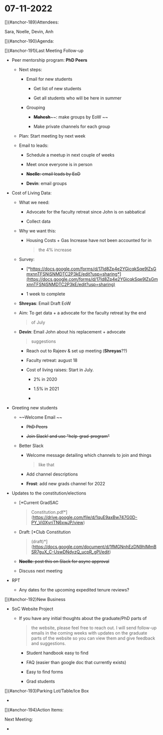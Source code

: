 # 07-11-2022

[]{#anchor-189}Attendees:

Sara, Noelle, Devin, Anh

[]{#anchor-190}Agenda:

[]{#anchor-191}Last Meeting Follow-up

-   Peer mentorship program: **PhD Peers**

    -   Next steps:

        -   Email for new students

            -   Get list of new students

            -   Get all students who will be here in summer

        -   Grouping

            -   **~~Mahesh~~**~~: make groups by EoW ~~

            -   Make private channels for each group

    -   Plan: Start meeting by next week

    -   Email to leads:

        -   Schedule a meetup in next couple of weeks

        -   Meet once everyone is in person

        -   **~~Noelle~~**~~: email leads by EoD~~

        -   **Devin**: email groups

-   Cost of Living Data:

    -   What we need:

        -   Advocate for the faculty retreat since John is on sabbatical

        -   Collect data

    -   Why we want this:

        -   Housing Costs + Gas Increase have not been accounted for in
            > the 4% increase

    -   Survey:

        -   [*https://docs.google.com/forms/d/17Id8Zp4e2YGicqkSqe9lZsGmxnnTFSNjSNMDTC2P3kE/edit?usp=sharing*](https://docs.google.com/forms/d/17Id8Zp4e2YGicqkSqe9lZsGmxnnTFSNjSNMDTC2P3kE/edit?usp=sharing)

        -   1 week to complete

    -   **Shreyas**: Email Draft EoW

    -   Aim: To get data + a advocate for the faculty retreat by the end
        > of July

    -   **Devin**: Email John about his replacement + advocate
        > suggestions

        -   Reach out to Rajeev & set up meeting (**Shreyas**??)

        -   Faculty retreat: august 18

        -   Cost of living raises: Start in July.

            -   2% in 2020

            -   1.5% in 2021

            -   

-   Greeting new students

    -   ~~Welcome Email ~~

        -   ~~PhD Peers~~

        -   ~~Join Slack! and use "help-grad-program"~~

    -   Better Slack

        -   Welcome message detailing which channels to join and things
            > like that

        -   Add channel descriptions

        -   **Frost**: add new grads channel for 2022

-   Updates to the constitution/elections

    -   [*Current GradSAC
        > Constitution.pdf*](https://drive.google.com/file/d/1quE9axBw747G0D-PY_Vi0XyriTN6xwJP/view)

    -   Draft: [*Club Constitution
        > (draft)*](https://docs.google.com/document/d/1fMGNnhEzDN9hIMmBSR7guX_C-UswDNdyzQ_ucpR_gPI/edit)

    -   **~~Noelle~~**~~: post this on Slack for async approval~~

    -   Discuss next meeting

-   RPT

    -   Any dates for the upcoming expedited tenure reviews?

[]{#anchor-192}New Business

-   SoC Website Project

    -   If you have any initial thoughts about the graduate/PhD parts of
        > the website, please feel free to reach out. I will send
        > follow-up emails in the coming weeks with updates on the
        > graduate parts of the website so you can view them and give
        > feedback and suggestions.

        -   Student handbook easy to find

        -   FAQ (easier than google doc that currently exists)

        -   Easy to find forms

        -   Grad students

[]{#anchor-193}Parking Lot/Table/Ice Box

-   

[]{#anchor-194}Action Items:

Next Meeting:

-   

